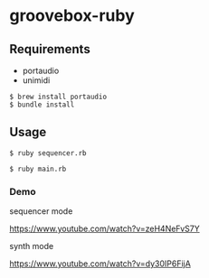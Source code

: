 # groovebox-ruby

## Requirements

- portaudio
- unimidi

```
$ brew install portaudio
$ bundle install
```

## Usage

```
$ ruby sequencer.rb
```

```
$ ruby main.rb
```

### Demo

sequencer mode

https://www.youtube.com/watch?v=zeH4NeFvS7Y

synth mode

https://www.youtube.com/watch?v=dy30IP6FijA
